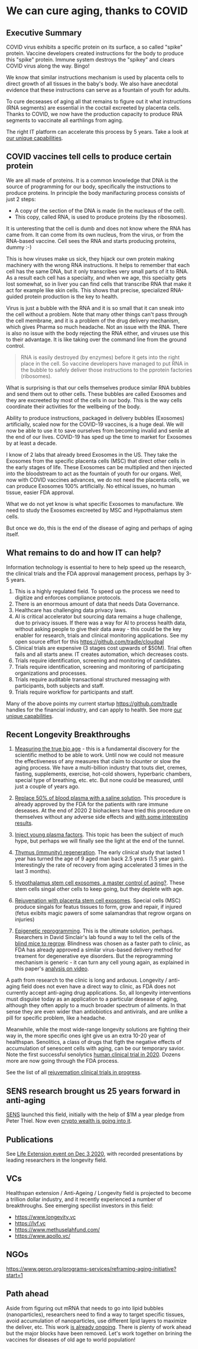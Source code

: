 # We can cure aging, thanks to COVID

## Executive Summary 
COVID virus exhibits a specific protein on its surface, a so called "spike" protein.
Vaccine developers created instructions for the body to produce this "spike" protein. 
Immune system destroys the "spikey" and clears COVID virus along the way. Bingo!

We know that similar instructions mechanism is used by placenta cells to direct growth of all tissues in the baby's body. 
We also have anecdotal evidence that these instructions can serve as a fountain of youth for adults. 

To cure decseases of aging all that remains to figure out it what instructions (RNA segments) are essential in the coctail excreeted by placenta cells. Thanks to COVID, we now have the production capacity to produce RNA segments to vaccinate all earthlings from aging.

The right IT platform can accelerate this process by 5 years. Take a look at [our unique capabilities](https://github.com/urbien/longevity/blob/main/tech-platform.md).

## COVID vaccines tell cells to produce certain protein
We are all made of proteins. 
It is a common knowledge that DNA is the source of programming for our body, specifically the instructions to produce proteins. In principle the body manifacturing process consists of just 2 steps:

- A copy of the section of the DNA is made (in the nucleaus of the cell).
- This copy, called RNA, is used to produce proteins (by the ribosomes).

It is unteresting that the cell is dumb and does not know where the RNA has came from. It can come from its own nucleus, from the virus, or from the RNA-based vaccine. Cell sees the RNA and starts producing proteins, dummy :-)

This is how viruses make us sick, they hijack our own protein making machinery with the wrong RNA instructions. It helps to remember that each cell has the same DNA, but it only transcribes very small parts of it to RNA. As a result each cell has a specialty, and when we age, this specialty gets lost somewhat, so in liver you can find cells that transcribe RNA that make it act for example like skin cells. This shows that precise, specialized RNA-guided protein production is the key to health.

Virus is just a bubble with the RNA and it is so small that it can sneak into the cell without a problem. Note that many other things can't pass through the cell membrane, and it is a problem of the drug delivery mechanism, which gives Pharma so much headache. Not an issue with the RNA. There is also no issue with the body rejecting the RNA either, and viruses use this to their advantage. It is like taking over the command line from the ground control.

>RNA is easily destroyed (by enzymes) before it gets into the right place in the cell. So vaccine developers have managed to put RNA in the bubble to safely deliver those instructions to the pprotein factories (ribosomes). 

What is surprising is that our cells themselves produce similar RNA bubbles and send them out to other cells. These bubbles are called Exosomes and they are excreeted by most of the cells in our body. This is the way cells coordinate their activities for the wellbeing of the body.

Ability to produce instructions, packaged in delivery bubbles (Exosomes) artificially, scaled now for the COVID-19 vaccines, is a huge deal. We will now be able to use it to save ourselves from becoming invalid and senile at the end of our lives. COVID-19 has sped up the time to market for Exosomes by at least a decade.

I know of 2 labs that already breed Exosomes in the US. They take the Exosomes from the specific placenta cells (MSC) that direct other cells in the early stages of life. These Exosomes can be multiplied and then injected into the bloodstream to act as the fountain of youth for our organs. Well, now with COVID vaccines advances, we do not need the placenta cells, we can produce Exosomes 100% artificially. No ethical issues, no human tissue, easier FDA approval.

What we do not yet know is what specific Exosomes to manufacture. We need to study the Exosomes excreeted by MSC and Hypothalamus stem cells.

But once we do, this is the end of the disease of aging and perhaps of aging itself.

## What remains to do and how IT can help?
Information technology is essential to here to help speed up the research, the clinical trials and the FDA approval management process, perhaps by 3-5 years. 

1. This is a highly regulated field. To speed up the process we need to digitize and enforces compliance protocols. 
1. There is an enormous amount of data that needs Data Governance. 
1. Healthcare has challenging data privacy laws.
1. AI is critical accelerator but sourcing data remains a huge challenge, due to privacy issues. If there was a way for AI to process health data, without asking people to give their data away - this could be the key enabler for research,  trials and clinical monitoring applications. See my open source effort for this https://github.com/tradle/cloudpal
1. Clinical trials are expensive (3 stages cost upwards of $50M). Trial often fails and all starts anew. IT creates automation, which decreases costs.
1. Trials require identification, screening and monitoring of candidates.
1. Trials require identification, screening and monitoring of participating organizations and processes.
1. Trials require auditable transactional structured messaging with participants, both subjects and staff.
1. Trials require workflow for participants and staff. 

Many of the above points my current startup https://github.com/tradle handles for the financial industry, and can apply to health.
See more [our unique capabilities](https://github.com/urbien/longevity/blob/main/tech-platform.md).

## Recent Longevity Breakthroughs
1. [Measuring the true bio age](https://en.wikipedia.org/wiki/Epigenetic_clock) - this is a fundamental discovery for the scientific method to be able to work. Until now we could not measure the effectiveness of any measures that claim to clounter or slow the aging process. We have a multi-billion industry that touts diet, cremes, fasting, supplements, exercise, hot-cold showers, hyperbaric chambers, special type of breathing, etc. etc. But none could be measured, until just a couple of years ago.

1. [Replace 50% of blood plasma with a saline solution](https://www.aging-us.com/article/103418/text). This procedure is already approved by the FDA for the patients with rare immune deseases. At the end of 2020 2 biohackers have tried this procedure on themselves without any adverse side effects and [with some interesting results](https://www.lifespan.io/news/biohackers-perform-first-plasma-dilution-experiment-on-humans/).

1. [Inject young plasma factors](https://www.biorxiv.org/content/10.1101/2020.05.07.082917v1). This topic has been the subject of much hype, but perhaps we will finally see the light at the end of the tunnel.

1. [Thymus (immunity) regeneration](https://onlinelibrary.wiley.com/doi/full/10.1111/acel.13028). The early clinical study that lasted 1 year has turned the age of 9 aged man back 2.5 years (1.5 year gain). Interestingly the rate of recovery from aging accelerated 3 times in the last 3 months).

1. [Hypothalamus stem cell exosomes, a master control of aging?](https://www.nature.com/articles/nature23282). These stem cells singal other cells to keep going, but they deplete with age.

1. [Rejuvenation with placenta stem cell exosomes](https://www.hindawi.com/journals/sci/2017/6305295/). Special cells (MSC) produce singals for featus tissues to form, grow and repair, if injured (fetus exibits magic pawers of some salamandras that regrow organs on injuries)

1. [Epigenetic reprogramming](https://www.nature.com/articles/s41586-020-2975-4). This is the ultimate solution, perhaps. Rsearchers in David Sinclair's lab found a way to tell the cells of the [blind mice to regrow](https://www.biorxiv.org/content/10.1101/710210v1). Blindness was chosen as a faster path to clinic, as FDA has already approved a similar virus-based delivery method for treament for degenerative eye disorders. But the reprogramming mechanism is generic - it can turn any cell young again, as explained in this paper's [analysis on video](https://www.youtube.com/watch?v=TAA6qdWBuf8&t=10s).

A path from research to the clinic is long and arduous. Longevity / anti-aging field does not even have a direct way to clinic, as FDA does not currently accept anti-aging drug applications. So, all longevity interventions must disguise today as an application to a particular desease of aging, although they often apply to a much broader spectrum of ailments. In that sense they are even wider than antiobiotics and antivirals, and are unlike a pill for specific problem, like a headache. 

Meanwhile, while the most wide-range longevity solutions are fighting their way in, the more specific ones ight give us an extra 10-20 year of healthspan. Senolitics, a class of drugs that figth the negative effects of accumulation of senescent cells with aging, can be our temporary savior. Note the first successful senolytics [human clinical trial in 2020](https://www.thelancet.com/journals/ebiom/article/PIIS2352-3964(19)30641-3/fulltext). Dozens more are now going through the FDA process.

See the list of all [rejuvemation clinical trials in progress](https://www.lifespan.io/road-maps/the-rejuvenation-roadmap/). 

## SENS research brought us 25 years forward in anti-aging
[SENS](https://www.sens.org/) launched this field, initially with the help of $1M a year pledge from Peter Thiel. Now even [crypto wealth is going into it](https://qz.com/1212040/crypto-millionaires-like-vitalik-buterin-are-funding-research-to-reverse-aging-especially-the-sens-research-foundation/).

## Publications
See [Life Extension event on Dec 3 2020](https://www.youtube.com/channel/UCofPTsvqicfVFYifwB3_XhQ), with recorded presentations by leading researchers in the longevity field.

## VCs
Healthspan extension / Anti-Ageing / Longevity field is projected to become a trillion dollar industry,  and it recently experienced a number of breakthroughs. See emerging specilist investors in this field:

- https://www.longevity.vc
- https://lvf.vc
- https://www.methuselahfund.com/
- https://www.apollo.vc/

## NGOs
https://www.geron.org/programs-services/reframing-aging-initiative?start=1

## Path ahead 
Aside from figuring out mRNA that needs to go into lipid bubbles (nanoparticles), researchers need to find a way to target specific tissues, avoid accumulation of nanoparticles, use different lipid layers to maximize the deliver, etc. This work [is already ongoing](https://www.sciencemag.org/news/2020/12/messenger-rna-gave-us-covid-19-vaccine-will-it-treat-diseases-too). There is plenty of work ahead but the major blocks have been removed. Let's work together on brining the vaccines for diseases of old age to world population!


